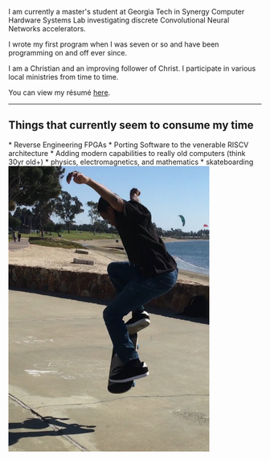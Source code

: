 I am currently a master's student at Georgia Tech in Synergy Computer Hardware Systems Lab investigating discrete Convolutional Neural Networks accelerators.



I wrote my first program when I was seven or so and have been programming on and off ever since.

I am a Christian and an improving follower of Christ. I participate in various local ministries from time to time.

You can view my résumé [here].

---

<h2>Things that currently seem to consume my time</h2>
* Reverse Engineering FPGAs
* Porting Software to the venerable RISCV architecture
* Adding modern capabilities to really old computers (think 30yr old+)
* physics, electromagnetics, and mathematics
* skateboarding

[here]:https://github.com/BracketMaster/Resume/blob/master/CV.pdf

<img   src="../about.jpg" width="400">